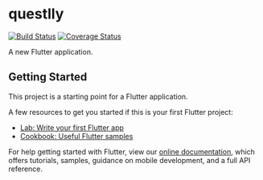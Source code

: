 # questlly

[![Build Status](https://travis-ci.com/mmasztalerczuk/super-duper-pancake.svg?branch=master)](https://travis-ci.com/mmasztalerczuk/super-duper-pancake)
[![Coverage Status](https://coveralls.io/repos/github/mmasztalerczuk/super-duper-pancake/badge.svg)](https://coveralls.io/github/mmasztalerczuk/super-duper-pancake)

A new Flutter application.

## Getting Started

This project is a starting point for a Flutter application.

A few resources to get you started if this is your first Flutter project:

- [Lab: Write your first Flutter app](https://flutter.dev/docs/get-started/codelab)
- [Cookbook: Useful Flutter samples](https://flutter.dev/docs/cookbook)

For help getting started with Flutter, view our
[online documentation](https://flutter.dev/docs), which offers tutorials,
samples, guidance on mobile development, and a full API reference.
